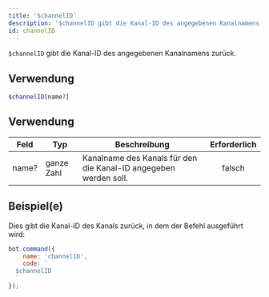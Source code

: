 ```yaml
---
title: '$channelID'
description: '$channelID gibt die Kanal-ID des angegebenen Kanalnamens zurück.'
id: channelID
---
```


`$channelID` gibt die Kanal-ID des angegebenen Kanalnamens zurück.

## Verwendung

```php
$channelID[name?]
```

## Verwendung

| Feld  | Typ        | Beschreibung                                                     | Erforderlich |
| ----- | ---------- | ---------------------------------------------------------------- |:------------:|
| name? | ganze Zahl | Kanalname des Kanals für den die Kanal-ID angegeben werden soll. |    falsch    |

## Beispiel(e)

Dies gibt die Kanal-ID des Kanals zurück, in dem der Befehl ausgeführt wird:

```javascript
bot.command({
    name: 'channelID',
    code: `
  $channelID
  `
});
```